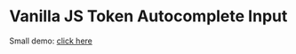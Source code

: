 # Vanilla JS Token Autocomplete Input

Small demo: [click here](https://sabieber.github.io/token-autocomplete/)
